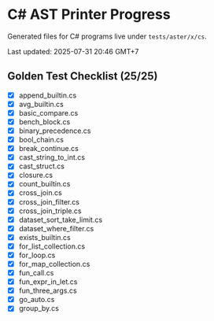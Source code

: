 # C# AST Printer Progress

Generated files for C# programs live under `tests/aster/x/cs`.

Last updated: 2025-07-31 20:46 GMT+7

## Golden Test Checklist (25/25)
- [x] append_builtin.cs
- [x] avg_builtin.cs
- [x] basic_compare.cs
- [x] bench_block.cs
- [x] binary_precedence.cs
- [x] bool_chain.cs
- [x] break_continue.cs
- [x] cast_string_to_int.cs
- [x] cast_struct.cs
- [x] closure.cs
- [x] count_builtin.cs
- [x] cross_join.cs
- [x] cross_join_filter.cs
- [x] cross_join_triple.cs
- [x] dataset_sort_take_limit.cs
- [x] dataset_where_filter.cs
- [x] exists_builtin.cs
- [x] for_list_collection.cs
- [x] for_loop.cs
- [x] for_map_collection.cs
- [x] fun_call.cs
- [x] fun_expr_in_let.cs
- [x] fun_three_args.cs
- [x] go_auto.cs
- [x] group_by.cs
